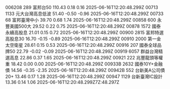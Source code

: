 006208	289	富邦台50	110.43	0.18	0.16	2025-06-16T12:20:48.299Z
00713	1133	元大台灣高息低波	51.40	-0.50	-0.96	2025-06-16T12:20:48.299Z
00733	68	富邦臺灣中小	39.70	0.68	1.74	2025-06-16T12:20:48.299Z
00858	600	永豐美國500大	29.52	0.22	0.75	2025-06-16T12:20:48.299Z
00878	1572	國泰永續高股息	21.01	0.15	0.72	2025-06-16T12:20:48.299Z
00900	2815	富邦特選高股息30	16.70	-0.15	-0.89	2025-06-16T12:20:48.299Z
00910	2000	第一金太空衛星	28.61	0.15	0.53	2025-06-16T12:20:48.299Z
00916	207	國泰全球品牌50	22.79	-0.02	-0.09	2025-06-16T12:20:48.299Z
00919	6057	群益台灣精選高息	22.86	0.37	1.65	2025-06-16T12:20:48.299Z
00921	222	兆豐龍頭等權重	18.42	0.00	0.00	2025-06-16T12:20:48.299Z
00933B	2632	國泰10Y+金融債	14.56	-0.35	-2.35	2025-06-16T12:20:48.299Z
00942B	552	台新美A公司債20+	13.46	0.17	1.28	2025-06-16T12:20:48.299Z
00947	1129	台新臺灣IC設計	13.36	0.14	1.06	2025-06-16T12:20:48.299Z7Z:48.297Z
